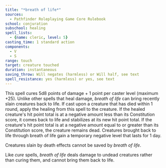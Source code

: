 ```yaml
---
title: "*breath of life*"
sources:
  - Pathfinder Roleplaying Game Core Rulebook
school: conjuration
subschool: healing
spell_lists:
  - {name: cleric, level: 5}
casting_time: 1 standard action
components:
  - V
  - S
range: touch
target: creature touched
duration: instantaneous
saving_throw: Will negates (harmless) or Will half, see text
spell_resistance: yes (harmless) or yes, see text
---
```


This spell cures 5d8 points of damage + 1 point per caster level (maximum +25).
Unlike other spells that heal damage, *breath of life* can bring recently slain creatures back to life. If cast upon a creature that has died within 1 round, apply the healing from this spell to the creature. If the healed creature's hit point total is at a negative amount less than its Constitution score, it comes back to life and stabilizes at its new hit point total. If the creature's hit point total is at a negative amount equal to or greater than its Constitution score, the creature remains dead. Creatures brought back to life through breath of life gain a temporary negative level that lasts for 1 day.

Creatures slain by death effects cannot be saved by *breath of life*.

Like *cure* spells, *breath of life* deals damage to undead creatures rather than curing them, and cannot bring them back to life.

